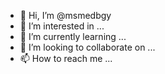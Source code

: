 - 👋 Hi, I’m @msmedbgy
- 👀 I’m interested in ...
- 🌱 I’m currently learning ...
- 💞️ I’m looking to collaborate on ...
- 📫 How to reach me ...

<!---
msmedbgy/msmedbgy is a ✨ special ✨ repository because its `README.md` (this file) appears on your GitHub profile.
You can click the Preview link to take a look at your changes.
--->
